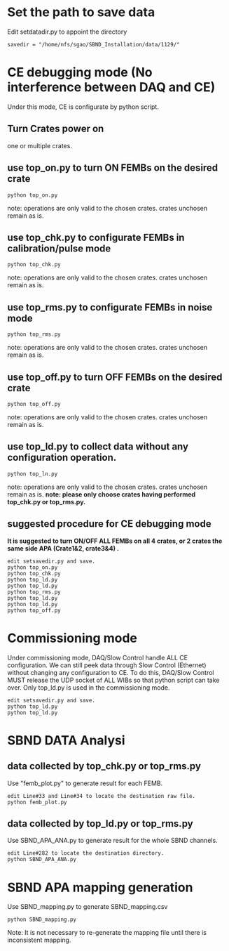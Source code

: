 # Set the path to save data
Edit setdatadir.py to appoint the directory
```
savedir = "/home/nfs/sgao/SBND_Installation/data/1129/"
```
# CE debugging mode (No interference between DAQ and CE)
Under this mode, CE is configurate by python script. 
 ## Turn Crates power on
one or multiple crates. 
## use top_on.py to turn ON FEMBs on the desired crate
```
python top_on.py
```
note: operations are only valid to the chosen crates. crates unchosen remain as is.

## use top_chk.py to configurate FEMBs in calibration/pulse mode
```
python top_chk.py
```
note: operations are only valid to the chosen crates. crates unchosen remain as is.
 
## use top_rms.py to configurate FEMBs in noise mode
```
python top_rms.py
```
note: operations are only valid to the chosen crates. crates unchosen remain as is.

## use top_off.py to turn OFF FEMBs on the desired crate
```
python top_off.py
```
note: operations are only valid to the chosen crates. crates unchosen remain as is.

## use top_ld.py to collect data without any configuration operation. 
```
python top_ln.py
```
note: operations are only valid to the chosen crates. crates unchosen remain as is.
**note: please only choose crates having performed top_chk.py or top_rms.py.** 

## suggested procedure for CE debugging mode
**It is suggested to turn ON/OFF ALL FEMBs on all 4 crates, or 2 crates the same side APA (Crate1&2, crate3&4) .** 
```
edit setsavedir.py and save.  
python top_on.py  
python top_chk.py  
python top_ld.py  
python top_ld.py  
python top_rms.py  
python top_ld.py  
python top_ld.py  
python top_off.py  
```

# Commissioning mode 
Under commissioning mode, DAQ/Slow Control handle ALL CE configuration.
We can still peek data through Slow Control (Ethernet) without changing any configuration to CE. 
To do this, DAQ/Slow Control MUST release the UDP socket of ALL WIBs so that python script can take over. 
Only top_ld.py is used in the commissioning mode. 

```
edit setsavedir.py and save.  
python top_ld.py  
python top_ld.py  
```
# SBND DATA Analysi
## data collected by top_chk.py or top_rms.py 
Use "femb_plot.py" to generate result for each FEMB. 
```
edit Line#33 and Line#34 to locate the destination raw file. 
python femb_plot.py
```
## data collected by top_ld.py or top_rms.py 
Use SBND_APA_ANA.py to generate result for the whole SBND channels. 
```
edit Line#282 to locate the destination directory. 
python SBND_APA_ANA.py
```

# SBND APA mapping generation
Use SBND_mapping.py to generate SBND_mapping.csv
```
python SBND_mapping.py
```
Note: It is not necessary to re-generate the mapping file until there is inconsistent mapping. 


